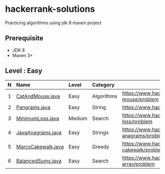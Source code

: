 # hackerrank-solutions
Practicing algorithms using jdk 8 maven project

## Prerequisite
* JDK 8
* Maven 3+

## Level : Easy

| N| Name | Level |  Category |Link|
| :-------------: |:-------------|:-------------|:-------------|-------|
| 1 |[CatAndMouse.java](src/main/java/org/fouda/solutions/CatAndMouse.java)|Easy|Algorithms|https://www.hackerrank.com/challenges/cats-and-a-mouse/problem|
| 2 |[Pangrams.java](src/main/java/org/fouda/solutions/Pangrams.java)|Easy|String|https://www.hackerrank.com/challenges/pangrams/problem|
| 3 |[MinimumLoss.java](src/main/java/org/fouda/solutions/MinimumLoss.java)|Medium|Search|https://www.hackerrank.com/challenges/minimum-loss/problem|
| 4 |[JavaAnagrams.java](src/main/java/org/fouda/solutions/JavaAnagrams.java)|Easy|Strings|https://www.hackerrank.com/challenges/java-anagrams/problem|
| 5 |[MarcsCakewalk.java](src/main/java/org/fouda/solutions/MarcsCakewalk.java)|Easy|Greedy|https://www.hackerrank.com/challenges/marcs-cakewalk/problem|
| 6 |[BalancedSums.java](src/main/java/org/fouda/solutions/BalancedSums.java)|Easy|Search|https://www.hackerrank.com/challenges/sherlock-and-array/problem|



